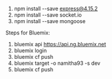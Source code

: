 1. npm install --save express@4.15.2
2. npm install --save socket.io
3. npm install --save mongoose

Steps for Bluemix:
1. bluemix api https://api.ng.bluemix.net
2. bluemix login
3. bluemix cf push
4. bluemix target -o namitha93 -s dev
5. bluemix cf push
